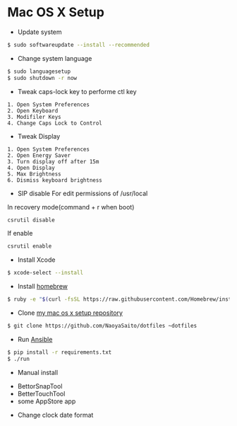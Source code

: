 Mac OS X Setup
==============

* Update system

```bash
$ sudo softwareupdate --install --recommended
```

* Change system language

```bash
$ sudo languagesetup
$ sudo shutdown -r now
```

* Tweak caps-lock key to performe ctl key

```text
1. Open System Preferences
2. Open Keyboard
3. Modifiler Keys
4. Change Caps Lock to Control
```

* Tweak Display

```text
1. Open System Preferences
2. Open Energy Saver
3. Turn display off after 15m
4. Open Display
5. Max Brightness
6. Dismiss keyboard brightness
```

* SIP disable
For edit permissions of /usr/local

In recovery mode(command + r when boot)
```bash
csrutil disable
```
If enable
```bash
csrutil enable
```

* Install Xcode

```bash
$ xcode-select --install
```

* Install [homebrew](http://brew.sh/)

```bash
$ ruby -e "$(curl -fsSL https://raw.githubusercontent.com/Homebrew/install/master/install)"
```

* Clone [my mac os x setup repository](https://github.com/NaoyaSaito/dotfiles)

```bash
$ git clone https://github.com/NaoyaSaito/dotfiles ~dotfiles
```

* Run [Ansible](https://github.com/ansible/ansible)

```bash
$ pip install -r requirements.txt
$ ./run
```

* Manual install
- BettorSnapTool
- BetterTouchTool
- some AppStore app


<!-- * add japanese input method

```text
1. open System Preferences
2. open Keyboard
3. open Input Source
4. add japanese
``` -->

<!-- * Add startup app

```text
1. Open System Preferences
1. Open User & Groups
1. Add firefox/iterm2/slack
``` -->

* Change clock date format

<!-- * Automatically hide tool bar -->

<!-- * Enable ssh login (Optional)

Edit `/private/etc/sshd_config`, then

```bash
$ sudo launchctl load /System/Library/LaunchDaemons/ssh.plist
``` -->

<!-- * Setup Network (Optional)

```text
1. Open System Preferences
2. Open Network
3. Setup network manually
4. Add DNS
``` -->


